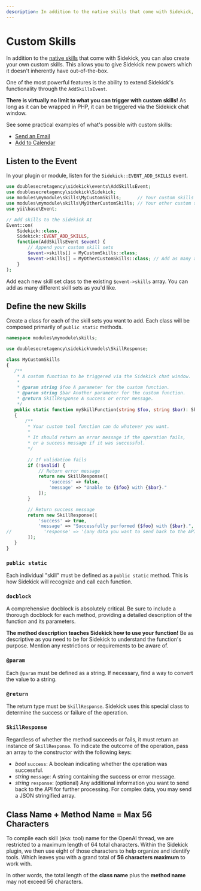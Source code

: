 ```yaml
---
description: In addition to the native skills that come with Sidekick, you can also create your own custom skills.
---
```


# Custom Skills

In addition to the [native skills](/native-skills/) that come with Sidekick, you can also create your own custom skills. This allows you to give Sidekick new powers which it doesn't inherently have out-of-the-box.

One of the most powerful features is the ability to extend Sidekick's functionality through the `AddSkillsEvent`.

**There is virtually no limit to what you can trigger with custom skills!** As long as it can be wrapped in PHP, it can be triggered via the Sidekick chat window.

See some practical examples of what's possible with custom skills:

- [Send an Email](/custom-skills/examples/send-an-email)
- [Add to Calendar](/custom-skills/examples/add-to-calendar)

## Listen to the Event

In your plugin or module, listen for the `Sidekick::EVENT_ADD_SKILLS` event.

```php
use doublesecretagency\sidekick\events\AddSkillsEvent;
use doublesecretagency\sidekick\Sidekick;
use modules\mymodule\skills\MyCustomSkills;      // Your custom skills
use modules\mymodule\skills\MyOtherCustomSkills; // Your other custom skills
use yii\base\Event;

// Add skills to the Sidekick AI
Event::on(
    Sidekick::class,
    Sidekick::EVENT_ADD_SKILLS,
    function(AddSkillsEvent $event) {
        // Append your custom skill sets
        $event->skills[] = MyCustomSkills::class;
        $event->skills[] = MyOtherCustomSkills::class; // Add as many as you want
    }
);
```

Add each new skill set class to the existing `$event->skills` array. You can add as many different skill sets as you'd like.

## Define the new Skills

Create a class for each of the skill sets you want to add. Each class will be composed primarily of `public static` methods.

```php
namespace modules\mymodule\skills;

use doublesecretagency\sidekick\models\SkillResponse;

class MyCustomSkills
{
   /**
    * A custom function to be triggered via the Sidekick chat window.
    *
    * @param string $foo A parameter for the custom function.
    * @param string $bar Another parameter for the custom function.
    * @return SkillResponse A success or error message.
    */
   public static function mySkillFunction(string $foo, string $bar): SkillResponse
   {
       /**
        * Your custom tool function can do whatever you want.
        * 
        * It should return an error message if the operation fails,
        * or a success message if it was successful.
        */
       
        // If validation fails
        if (!$valid) {
            // Return error message
            return new SkillResponse([
                'success' => false,
                'message' => "Unable to {$foo} with {$bar}."
            ]);
        }

        // Return success message
        return new SkillResponse([
            'success' => true,
            'message' => "Successfully performed {$foo} with {$bar}.",
//            'response' => '(any data you want to send back to the API for further processing)'
        ]);
   }
}
```

### `public static`

Each individual "skill" must be defined as a `public static` method. This is how Sidekick will recognize and call each function.

### `docblock`

A comprehensive docblock is absolutely critical. Be sure to include a thorough docblock for each method, providing a detailed description of the function and its parameters.

**The method description teaches Sidekick how to use your function!** Be as descriptive as you need to be for Sidekick to understand the function's purpose. Mention any restrictions or requirements to be aware of.

### `@param`

Each `@param` must be defined as a string. If necessary, find a way to convert the value to a string.

### `@return`

The return type must be `SkillResponse`. Sidekick uses this special class to determine the success or failure of the operation.

### `SkillResponse`

Regardless of whether the method succeeds or fails, it must return an instance of `SkillResponse`. To indicate the outcome of the operation, pass an array to the constructor with the following keys:

- _bool_ `success`: A boolean indicating whether the operation was successful.
- _string_ `message`: A string containing the success or error message.
- _string_ `response`: (optional) Any additional information you want to send back to the API for further processing. For complex data, you may send a JSON stringified array.

## Class Name + Method Name = Max 56 Characters

To compile each skill (aka: tool) name for the OpenAI thread, we are restricted to a maximum length of 64 total characters. Within the Sidekick plugin, we then use eight of those characters to help organize and identify tools. Which leaves you with a grand total of **56 characters maximum** to work with.

In other words, the total length of the **class name** plus the **method name** may not exceed 56 characters.
